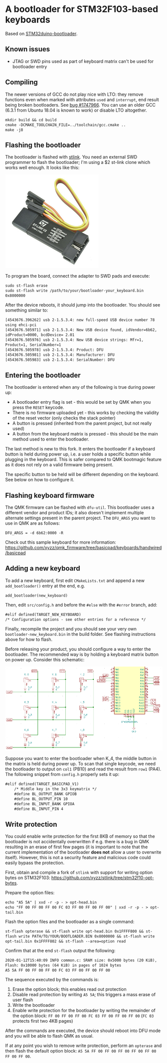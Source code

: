 # A bootloader for STM32F103-based keyboards

Based on [STM32duino-bootloader](https://github.com/rogerclarkmelbourne/STM32duino-bootloader).

## Known issues

- JTAG or SWD pins used as part of keyboard matrix can't be used for bootloader entry

## Compiling

The newer versions of GCC do not play nice with LTO: they remove functions even when marked with attributes `used` and `interrupt`, end result being broken bootloaders. See [bug #1747966](https://bugs.launchpad.net/gcc-arm-embedded/+bug/1747966). You can use an older GCC (6.3.1 from Ubuntu 18.04 is known to work) or disable LTO altogether.

```
mkdir build && cd build
cmake -DCMAKE_TOOLCHAIN_FILE=../toolchain/gcc.cmake ..
make -j8
```

## Flashing the bootloader

The bootloader is flashed with [stlink](https://github.com/texane/stlink). You need an external SWD programmer to flash the bootloader; I'm using a $2 st-link clone which works well enough. It looks like this:

![](/img/stlink.jpg)

To program the board, connect the adapter to SWD pads and execute:

```
sudo st-flash erase
sudo st-flash write /path/to/your/bootloader-your_keyboard.bin 0x8000000
```

After the device reboots, it should jump into the bootloader. You should see something similar to:

```
[4543676.396262] usb 2-1.5.3.4: new full-speed USB device number 78 using ehci-pci
[4543676.505971] usb 2-1.5.3.4: New USB device found, idVendor=6b62, idProduct=0000, bcdDevice= 2.01
[4543676.505976] usb 2-1.5.3.4: New USB device strings: Mfr=1, Product=1, SerialNumber=1
[4543676.505978] usb 2-1.5.3.4: Product: DFU
[4543676.505981] usb 2-1.5.3.4: Manufacturer: DFU
[4543676.505983] usb 2-1.5.3.4: SerialNumber: DFU
```

## Entering the bootloader

The bootloader is entered when any of the following is true during power up:

- A bootloader entry flag is set - this would be set by QMK when you press the `RESET` keycode.
- There is no firmware uploaded yet - this works by checking the validity of the reset vector (only checks the stack pointer)
- A button is pressed (inherited from the parent project, but not really used)
- A button from the keyboard matrix is pressed - this should be the main method used to enter the bootloader.

The last method is new to this fork. It enters the bootloader if a keyboard button is held during power up, i.e. a user holds a specific button while plugging in the keyboard. This is safer compared to QMK bootmagic feature as it does not rely on a valid firmware being present.

The specific button to be held will be different depending on the keyboard. See below on how to configure it.

## Flashing keyboard firmware

The QMK firmware can be flashed with `dfu-util`. This bootloader uses a different vendor and product IDs; it also doesn't implement multiple alternate settings present in the parent project. The `DFU_ARGS` you want to use in QMK are as follows:

```
DFU_ARGS = -d 6b62:0000 -R
```

Check out this sample keyboard for more information: https://github.com/xyzz/qmk_firmware/tree/basicpad/keyboards/handwired/basicpad

## Adding a new keyboard

To add a new keyboard, first edit `CMakeLists.txt` and append a new `add_bootloader()` entry at the end, e.g.

```
add_bootloader(new_keyboard)
```

Then, edit `src/config.h` and before the `#else` with the `#error` branch, add:

```
#elif defined(TARGET_NEW_KEYBOARD)
/* Configuration options - see other entries for a reference */
```

Finally, recompile the project and you should see your very own `bootloader-new_keyboard.bin` in the build folder. See flashing instructions above for how to flash.

Before releasing your product, you should configure a way to enter the bootloader. The recommended way is by holding a keyboard matrix button on power up. Consider this schematic:

![](/img/schematic.png)

Suppose you want to enter the bootloader when K_4, the middle button in the matrix is held during power up. To scan that single keycode, we need the bootloader to output on `col1` (PB10) and read the result from `row1` (PA4). The following snippet from `config.h` properly sets it up:

```
#elif defined(TARGET_BASICPAD_V1)
    /* Middle key in the 3x3 keymatrix */
    #define BL_OUTPUT_BANK GPIOB
    #define BL_OUTPUT_PIN 10
    #define BL_INPUT_BANK GPIOA
    #define BL_INPUT_PIN 4
```

## Write protection

You could enable write protection for the first 8KB of memory so that the bootloader is not accidentally overwritten if e.g. there is a bug in QMK resulting in an erase of first few pages (it is important to note that the current implementation of the bootloader **does not** allow a user to overwrite itself). However, this is not a security feature and malicious code could easily bypass the protection.

First, obtain and compile a fork of `stlink` with support for writing option bytes on STM32F103: https://github.com/xyzz/stlink/tree/stm32f10-opt-bytes.

Prepare the option files:

```
echo "A5 5A" | xxd -r -p - > opt-head.bin
echo "FF 00 FF 00 FF 00 FC 03 FF 00 FF 00 FF 00" | xxd -r -p - > opt-tail.bin
```

Flash the option files and the bootloader as a single command:

```
st-flash opterase && st-flash write opt-head.bin 0x1FFFF800 && st-flash write PATH/TO/YOUR/BOOTLOADER.BIN 0x8000000 && st-flash write opt-tail.bin 0x1FFFF802 && st-flash --area=option read
```

Confirm that at the end `st-flash` output the following:

```
2020-01-12T15:40:09 INFO common.c: SRAM size: 0x5000 bytes (20 KiB), Flash: 0x10000 bytes (64 KiB) in pages of 1024 bytes
A5 5A FF 00 FF 00 FF 00 FC 03 FF 00 FF 00 FF 00
```

The sequence executed by the commands is:

1) Erase the option block; this enables read out protection
2) Disable read protection by writing `A5 5A`; this triggers a mass erase of user flash
3) Write the bootloader
4) Enable write protection for the bootloader by writing the remainder of the option block: `FF 00 FF 00 FF 00 FC 03 FF 00 FF 00 FF 00` (`FC 03` protects first two 4KB pages)

After the commands are executed, the device should reboot into DFU mode and you will be able to flash QMK as usual.

If at any point you wish to remove write protection, perform an `opterase` and then flash the default option block: `A5 5A FF 00 FF 00 FF 00 FF 00 FF 00 FF 00 FF 00`.
